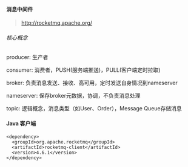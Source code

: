 #### 消息中间件

>  http://rocketmq.apache.org/ 



###### 核心概念

producer:  生产者

consumer: 消费者，PUSH(服务端推送)，PULL(客户端定时拉取)

broker: 负责消息发送、接收、高可用，定时发送自身情况到nameserver

nameserver: 保存broker元数据，协调，不负责消息处理

topic: 逻辑概念，消息类型（如User、Order），Message Queue存储消息

#### Java 客户端

```
<dependency>
  <groupId>org.apache.rocketmq</groupId>
  <artifactId>rocketmq-client</artifactId>
  <version>4.6.1</version>
</dependency>
```

